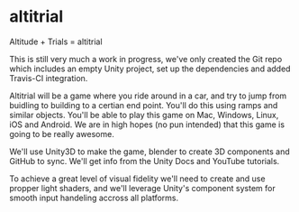 # altitrial
Altitude + Trials = altitrial

This is still very much a work in progress, we've only created the Git repo which includes an empty Unity project, set up the dependencies and added Travis-CI integration.


Altitrial will be a game where you ride around in a car, and try to jump from buidling to building to a certian end point. You'll do this using ramps and similar objects. You'll be able to play this game on Mac, Windows, Linux, iOS and Android. We are in high hopes (no pun intended) that this game is going to be really awesome.

We'll use Unity3D to make the game, blender to create 3D components and GitHub to sync. We'll get info from the Unity Docs and YouTube tutorials.

To achieve a great level of visual fidelity we'll need to create and use propper light shaders, and we'll leverage Unity's component system for smooth input handeling accross all platforms.
